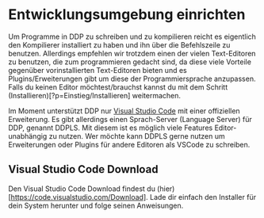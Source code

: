# Entwicklungsumgebung einrichten

<to-do></to-do>

Um Programme in DDP zu schreiben und zu kompilieren reicht es eigentlich den Kompilierer installiert zu haben und ihn über die Befehlszeile zu benutzen.
Allerdings empfehlen wir trotzdem einen der vielen Text-Editoren zu benutzen, die zum programmieren gedacht sind, da diese viele Vorteile gegenüber vorinstallierten Text-Editoren bieten und es Plugins/Erweiterungen gibt um diese der Programmiersprache anzupassen.
Falls du keinen Editor möchtest/brauchst kannst du mit dem Schritt (Installieren)[?p=Einstieg/Installieren] weitermachen.

Im Moment unterstützt DDP nur [Visual Studio Code](https://code.visualstudio.com/) mit einer offiziellen Erweiterung.
Es gibt allerdings einen Sprach-Server (Language Server) für DDP, genannt DDPLS. Mit diesem ist es möglich viele Features Editor-unabhängig zu nutzen. Wer möchte kann DDPLS gerne nutzen um Erweiterungen oder Plugins für andere Editoren als VSCode zu schreiben.

## Visual Studio Code Download

Den Visual Studio Code Download findest du (hier)[https://code.visualstudio.com/Download].
Lade dir einfach den Installer für dein System herunter und folge seinen Anweisungen.